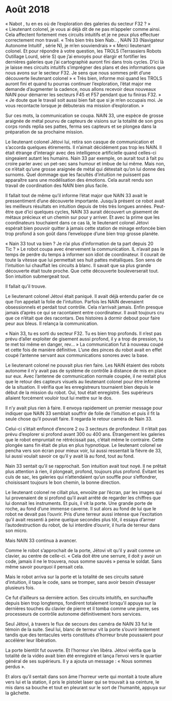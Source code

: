 # Août 2018

« Nabot , tu en es où de l’exploration des galeries du secteur F32 ? »
« Lieutenant colonel, je vous ai déjà dit de ne pas m’appeler comme ainsi. Cela affectent fortement mes circuits intuitifs et je ne peux plus effectuer correctement mon travail.
« Trés bien très bien Nab.. , NAIN 33 (Navigateur Autonome Intuitif , série N), je m’en souviendrais »
« Merci lieutenant colonel. Et pour répondre à votre question, les TROLS (Terrassiers Robots Outillage Lourd, série S)  que j’ai envoyés pour élargir et fortifier les dernières galeries que j’ai cartographié auront fini dans trois cycles. D’ici là je laisse mes circuits intuitifs s’imprégner des plans et des informations que nous avons sur le secteur F32. Je sens que nous sommes prêt d’une découverte lieutenant colonel »
« Très bien, informe moi quand les TROLS auront fini et quand tu pourras continuer l’exploration, l’état major me demande d’augmenter la cadence, nous allons recevoir deux nouveaux NAIN pour démarrer les secteurs F45 et F57 pendant que tu finiras F32. »
« Je doute que le travail soit aussi bien fait que si je m’en occupais moi. Je vous recontacte lorsque je débuterais ma mission d’exploration. »

Sur ces mots, la communication se coupa. NAIN 33, une espèce de grosse araignée de métal pourvu de capteurs de visions sur la totalité de son gros corps ronds replia ses pattes, ferma ses capteurs et se plongea dans la préparation de sa prochaine mission.

Le lieutenant colonel Jétovi lui, retira son casque de communication et s’accorda quelques étirements. Il n’aimait décidément pas trop les NAIN. Il était étrange d’interagir avec des intelligence artificielle quand celles-ci singeaient autant les humains. Nain 33 par exemple, on aurait tout à fait pu croire parler avec un pet-sec sans humour et imbue de lui même. Mais non, ce n’était qu’une grosse araignée de métal qui détestait qu’on lui donne des surnoms. Quel dommage que les facultés d’intuition ne puissent pas apparaître sans une modélisation des émotions. Cela aurait rendu son travail de coordination des NAIN bien plus facile.

Il fallait tout de même qu’il informe l’état major que NAIN 33 avait le pressentiment d’une découverte importante. Jusqu’à présent ce robot avait les meilleurs résultats en intuition depuis de très très longues années. Peut-être que d’ici quelques cycles, NAIN 33 aurait découvert un gisement  de métaux précieux et un chemin sur pour y arriver. Et avec la prime que les coordinateurs touchaient dans ce cas là, le lieutenant colonel Jétovi espérait bien pouvoir quitter à jamais cette station de minage enfoncée bien trop profond à son goût dans l’enveloppe d’une bien trop grosse planète.

« Nain 33 tout va bien ? Je n’ai plus d’information de ta part depuis 20 Tic ? »
Le robot coupa avec énervement la communication. IL n’avait pas le temps de perdre du temps à informer son idiot de coordinateur.  Il courait de toute la vitesse que lui permettait ses huit pattes métalliques.  Son sens de l’intuition lui chauffait les circuits à blanc.
Il savait que sa plus grande découverte était toute proche.
Que cette découverte bouleverserait tout.
Son intuition submergeait tout.

 Il fallait qu’il trouve.

Le lieutenant colonel Jétovi était paniqué. Il avait déjà entendu parler de ce que l’on appelait la folie de l’intuition. Parfois les NAIN devenaient obsessionnels et perdait tout contrôle. Cela n’arrivait jamais. Enfin presque jamais d’après ce qui se racontaient entre coordinateur. Il avait toujours cru que ce n’était que des racontars. Des histoires à dormir debout pour faire peur aux bleus. Il  relança la communication.

« Nain 33, tu es sorti du secteur F32. Tu es bien trop profonds. Il n’est pas prévu d’aller exploiter de gisement aussi profond, il y a trop de pression, tu te met toi même en danger, rev... »
La communication fut à nouveau coupé et cette fois de manière définitive. L’une des pinces du robot avait en effet coupé l’antenne servant aux communications sonores avec la base.

Le lieutenant colonel ne pouvait plus rien faire. Les NAIN étaient des robots autonome il n’y avait pas de système de contrôle à distance de mis en place sur eux. Avec l’antenne de communication normale coupée, il ne restait plus que le retour des capteurs visuels au lieutenant colonel pour être informé de la situation. Il vérifia que les enregistreurs tournaient bien depuis le début de la mission du robot. Oui, tout était enregistré. Ses supérieurs allaient forcément vouloir tout lui mettre sur le dos.

Il n’y avait plus rien à faire. Il envoya rapidement un premier message pour indiquer que NAIN 33 semblait souffrir de folie de l’intuition et puis il fit la seule chose qu’il pouvait faire. Il regarda le retour caméra de Nain 33.

Celui-ci s’était enfoncé d’encore 2 ou 3 secteurs de profondeur. Il n’était pas prévu d’explorer si profond avant 300 ou 400 ans. Étrangement les galeries que le robot empruntait ne rétrécissait pas, c’était même le contraire. Cette plongée sans fin était de plus en plus hypnotique. Le lieutenant colonel se pencha vers son écran pour mieux voir, lui aussi ressentait la fièvre de 33, lui aussi voulait savoir ce qu’il y avait là au fond, tout au fond.

Nain 33 sentait qu’il se rapprochait. Son intuition avait tout noyé. Il ne prêtait plus attention à rien, il plongeait, profond, toujours plus profond. Évitant les culs de sac, les galeries qui n’attendaient qu’un souffle pour s’effondrer, choisissant toujours le bon chemin, la bonne direction.

Le lieutenant colonel ne cillait plus, envoûte par l’écran, par les images qui lui provenaient de si profond qu’il avait arrêté de regarder les chiffres que lui donnait les instruments. Et puis, il vit la porte. Une grande porte de roche, au fond d’une immense caverne. Il sut alors au fond de lui que le robot ne devait pas l’ouvrir. Pris d’une terreur aussi intense que l’excitation qu’il avait ressenti à peine quelque secondes plus tôt, il essaya d’armer l’autodestruction du robot, de lui interdire d’ouvrir, il hurla de terreur dans son micro.

Mais NAIN 33 continua à avancer.

Comme le robot s’approchait de la porte, Jétovi vit qu’il y avait comme un clavier, au centre de celle-ci.
« Cela doit être une serrure, il doit y avoir un code, jamais il ne le trouvera, nous somme sauvés » pensa le soldat. Sans même savoir pourquoi il pensait cela.

Mais le robot arriva sur la porte et la totalité de ses circuits saturé d’intuition, il tapa le code, sans se tromper, sans avoir besoin d’essayer plusieurs fois.

Ce fut d’ailleurs sa dernière action. Ses circuits intuitifs, en surchauffe depuis bien trop longtemps, fondirent totalement lorsqu’il appuya sur la dernières touches du clavier de pierre et il tomba comme une pierre, ses processeurs de contrôle autonome définitivement hors services.

Seul Jétovi, à travers le flux de secours des caméra de NAIN 33 fut le témoin de la suite. Seul lui, blanc de terreur vit la porte s’ouvrir lentement tandis que des tentacules verts constitués d’horreur brute poussaient pour accélérer leur libération.

La porte bientôt fut ouverte.
Et l’horreur s’en libéra.
Jétovi vérifia que la totalité de la vidéo avait bien été enregistré et lança l’envoi vers le quartier général de ses supérieurs.
Il y a ajouta un message : « Nous sommes perdus ».

Et alors qu’il sentait dans son âme l’horreur verte qui montait à toute allure vers lui et la station, il pris le pistolet laser qui se trouvait à sa ceinture, le mis dans sa bouche et tout en pleurant sur le sort de l’humanité, appuya sur la gâchette.
